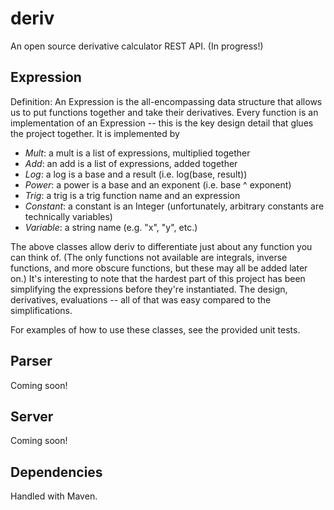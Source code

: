 # deriv

An open source derivative calculator REST API. (In progress!)

## Expression

Definition: An Expression is the all-encompassing data structure that allows us to put functions
together and take their derivatives. Every function is an implementation of an Expression -- this
is the key design detail that glues the project together. It is implemented by

- *Mult*: a mult is a list of expressions, multiplied together
- *Add*: an add is a list of expressions, added together
- *Log*: a log is a base and a result (i.e. log(base, result))
- *Power*: a power is a base and an exponent (i.e. base ^ exponent)
- *Trig*: a trig is a trig function name and an expression
- *Constant*: a constant is an Integer (unfortunately, arbitrary constants are technically variables)
- *Variable*: a string name (e.g. "x", "y", etc.)

The above classes allow deriv to differentiate just about any function you can think of. (The only functions not
available are integrals, inverse functions, and more obscure functions, but these may all be added later on.) It's
interesting to note that the hardest part of this project has been simplifying the expressions before they're
instantiated. The design, derivatives, evaluations -- all of that was easy compared to the simplifications.

For examples of how to use these classes, see the provided unit tests.

## Parser

Coming soon!

## Server

Coming soon!

## Dependencies

Handled with Maven.
